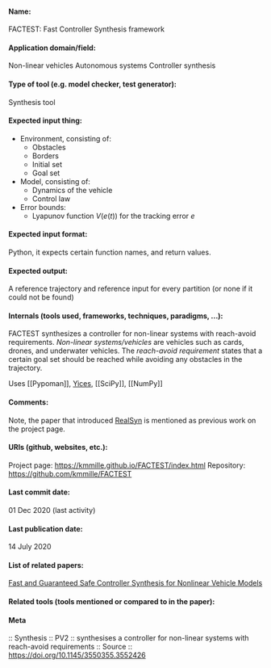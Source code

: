 #### Name:
FACTEST: Fast Controller Synthesis framework

#### Application domain/field:
Non-linear vehicles
Autonomous systems
Controller synthesis

#### Type of tool (e.g. model checker, test generator):
Synthesis tool

#### Expected input thing:
- Environment, consisting of:
	- Obstacles
	- Borders
	- Initial set
	- Goal set
- Model, consisting of:
	- Dynamics of the vehicle
	- Control law
- Error bounds:
	- Lyapunov function $V(e(t))$ for the tracking error $e$

#### Expected input format:
Python, it expects certain function names, and return values.

#### Expected output:
A reference trajectory and reference input for every partition (or none if it could not be found)

#### Internals (tools used, frameworks, techniques, paradigms, ...):
FACTEST synthesizes a controller for non-linear systems with reach-avoid requirements. 
*Non-linear systems/vehicles* are vehicles such as cards, drones, and underwater vehicles.
The *reach-avoid requirement* states that a certain goal set should be reached while avoiding any obstacles in the trajectory.

Uses [[Pypoman]], [Yices](../Solvers/SMT/Yices.md), [[SciPy]], [[NumPy]]

#### Comments:
Note, the paper that introduced [RealSyn](RealSyn.md) is mentioned as previous work on the project page.

#### URIs (github, websites, etc.):
Project page: https://kmmille.github.io/FACTEST/index.html
Repository: https://github.com/kmmille/FACTEST

#### Last commit date:
01 Dec 2020 (last activity)

#### Last publication date:
14 July 2020

#### List of related papers:
[Fast and Guaranteed Safe Controller Synthesis for Nonlinear Vehicle Models](https://doi.org/10.1007/978-3-030-53288-8_31)

#### Related tools (tools mentioned or compared to in the paper):

#### Meta
:: Synthesis
:: PV2 :: synthesises a controller for non-linear systems with reach-avoid requirements
:: Source :: https://doi.org/10.1145/3550355.3552426
